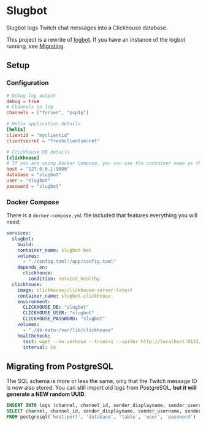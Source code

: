 # Slugbot

Slugbot logs Twitch chat messages into a Clickhouse database.

This project is a rewrite of [logbot](https://github.com/LinneB/logbot). If you have an instance of the logbot running, see [Migrating](#migrating-from-postgresql).

## Setup

### Configuration

```toml
# Debug log output
debug = true
# Channels to log
channels = ["forsen", "psp1g"]

# Helix application details
[helix]
clientid = "myclientid"
clientsecret = "freshclientsecret"

# Clickhouse DB details
[clickhouse]
# If you are using Docker Compose, you can use the container name as the hostname (slugbot-clickhouse by default).
host = "127.0.0.1:9000"
database = "slugbot"
user = "slugbot"
password = "slugbot"
```

### Docker Compose

There is a `docker-compose.yml` file included that features everything you will need:

```yaml
services:
  slugbot:
    build: .
    container_name: slugbot-bot
    volumes:
      - "./config.toml:/app/config.toml"
    depends_on:
      clickhouse:
        condition: service_healthy
  clickhouse:
    image: clickhouse/clickhouse-server:latest
    container_name: slugbot-clickhouse
    environment:
      CLICKHOUSE_DB: "slugbot"
      CLICKHOUSE_USER: "slugbot"
      CLICKHOUSE_PASSWORD: "slugbot"
    volumes:
      - "./db-data:/var/lib/clickhouse"
    healthcheck:
      test: wget --no-verbose --tries=1 --spider http://localhost:8123/ping || exit 1
      interval: 5s
```

## Migrating from PostgreSQL

The SQL schema is more or less the same, only that the Twitch message ID is now also stored.
You can still import old logs from PostgreSQL, **but it will generate a NEW random UUID**.

```sql
INSERT INTO logs (channel, channel_id, sender_displayname, sender_username, sender_userid, sender_color, message, sent_at, live, vip, mod, sub)
SELECT channel, channel_id, sender_displayname, sender_username, sender_userid, sender_color, message, sent_at, live, vip, mod, sub
FROM postgresql('host:port', 'database', 'table', 'user', 'password')
```
